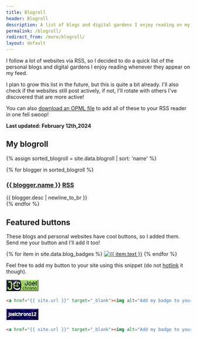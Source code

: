 ```yaml
---
title: Blogroll
header: Blogroll
description: A list of blogs and digital gardens I enjoy reading on my free time.
permalink: /blogroll/
redirect_from: /more/blogroll/
layout: default
---
```


<article markdown="1">
I follow a lot of websites via RSS, so I decided to do a quick list of the personal blogs and digital gardens I enjoy reading whenever they appear on my feed.

I plan to grow this list in the future, but this is quite a bit already. I'll also check if the websites still post actively, if not, I'll rotate with others I've discovered that are more active!

You can also [download an OPML file](/blogroll.opml) to add all of these to your RSS reader in one fell swoop!

__Last updated: February 12th,2024__ 

</article>

## My blogroll

{% assign sorted_blogroll = site.data.blogroll | sort: 'name' %}

<div class="flex-container">
{% for blogger in sorted_blogroll %}
<article>
<h3 class="post" style="align-items: normal;">
<a class="post-title" href="{{ blogger.link }}">{{ blogger.name }}</a>
<a class="post-title" href="{{ blogger.rss }}">RSS</a>
</h3> 
<div class="blog-description">{{ blogger.desc | newline_to_br }}</div>
</article>
{% endfor %}
</div>

## Featured buttons

<article markdown="1">

These blogs and personal websites have cool buttons, so I added them. Send me your button and I'll add it too!

<article>
{% for item in site.data.blog_badges %}
<a href="{{ item.url }}" target="_blank"><img src="{{ item.src }}" class="badge" alt="{{ item.text }}"></a>
{% endfor %}
</article>

Feel free to add my button to your site using this snippet (do not [hotlink](https://simple.wikipedia.org/wiki/Hotlinking) it though).

<a href="{{ site.url }}" target="_blank"><img class= "badge" alt="Add my badge to your website! I'll add yours back!" src="/assets/img/badges/joelchrono.png" /></a>
```html
<a href="{{ site.url }}" target="_blank"><img alt="Add my badge to your website! I'll add yours back!" src="/assets/img/badges/joelchrono12.gif" /></a>
```
<a href="{{ site.url }}" target="_blank"><img src="/assets/img/badges/joelchrono12_2.gif" class="badge" alt="Add my badge to your website! I'll add yours back!" /></a>
```html
<a href="{{ site.url }}" target="_blank"><img alt="Add my badge to your website! I'll add yours back!" src="/assets/img/badges/joelchrono12_2.gif"/></a>
```
</article>

